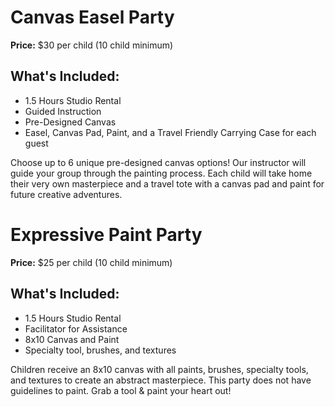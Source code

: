 # Canvas Easel Party

**Price:** $30 per child (10 child minimum)

## What's Included:

- 1.5 Hours Studio Rental
- Guided Instruction
- Pre-Designed Canvas
- Easel, Canvas Pad, Paint, and a Travel Friendly Carrying Case for each guest

Choose up to 6 unique pre-designed canvas options! Our instructor will guide your group through the painting process. Each child will take home their very own masterpiece and a travel tote with a canvas pad and paint for future creative adventures.

# Expressive Paint Party

**Price:** $25 per child (10 child minimum)

## What's Included:

- 1.5 Hours Studio Rental
- Facilitator for Assistance
- 8x10 Canvas and Paint
- Specialty tool, brushes, and textures

Children receive an 8x10 canvas with all paints, brushes, specialty tools, and textures to create an abstract masterpiece. This party does not have guidelines to paint. Grab a tool & paint your heart out!
